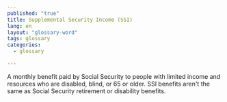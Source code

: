 ```yaml
---
published: "true"
title: Supplemental Security Income (SSI)
lang: en
layout: "glossary-word"
tags: glossary
categories: 
  - glossary

---
```


A monthly benefit paid by Social Security to people with limited income and resources who are disabled, blind, or 65 or older. SSI benefits aren't the same as Social Security retirement or disability benefits.
